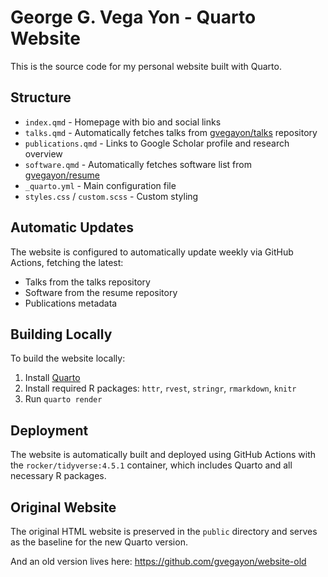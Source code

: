 # George G. Vega Yon - Quarto Website

This is the source code for my personal website built with Quarto.

## Structure

- `index.qmd` - Homepage with bio and social links
- `talks.qmd` - Automatically fetches talks from [gvegayon/talks](https://github.com/gvegayon/talks) repository
- `publications.qmd` - Links to Google Scholar profile and research overview
- `software.qmd` - Automatically fetches software list from [gvegayon/resume](https://github.com/gvegayon/resume/blob/master/software.bib)
- `_quarto.yml` - Main configuration file
- `styles.css` / `custom.scss` - Custom styling

## Automatic Updates

The website is configured to automatically update weekly via GitHub Actions, fetching the latest:
- Talks from the talks repository
- Software from the resume repository  
- Publications metadata

## Building Locally

To build the website locally:

1. Install [Quarto](https://quarto.org/docs/get-started/)
2. Install required R packages: `httr`, `rvest`, `stringr`, `rmarkdown`, `knitr`
3. Run `quarto render`

## Deployment

The website is automatically built and deployed using GitHub Actions with the `rocker/tidyverse:4.5.1` container, which includes Quarto and all necessary R packages.

## Original Website

The original HTML website is preserved in the `public` directory and serves as the baseline for the new Quarto version.

And an old version lives here: <https://github.com/gvegayon/website-old>